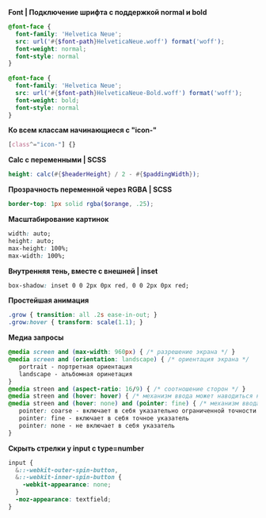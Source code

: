 **Font | Подключение шрифта с поддержкой normal и bold**
```scss
@font-face {  
  font-family: 'Helvetica Neue';  
  src: url('#{$font-path}HelveticaNeue.woff') format('woff');  
  font-weight: normal;  
  font-style: normal  
}  
  
@font-face {  
  font-family: 'Helvetica Neue';  
  src: url('#{$font-path}HelveticaNeue-Bold.woff') format('woff');  
  font-weight: bold;  
  font-style: normal  
}
```

**Ко всем классам начинающиеся с "icon-"**
```css
[class^="icon-"] {}
```

**Calc с переменными | SCSS**
```scss
height: calc(#{$headerHeight} / 2 - #{$paddingWidth});
```

**Прозрачность переменной через RGBA | SCSS**
```scss
border-top: 1px solid rgba($orange, .25);
```

**Масштабирование картинок**
```css
width: auto;
height: auto;
max-height: 100%;
max-width: 100%;
```

**Внутренняя тень, вместе с внешней | inset**
```css
box-shadow: inset 0 0 2px 0px red, 0 0 2px 0px red;
```

**Простейшая анимация**
```css
.grow { transition: all .2s ease-in-out; }
.grow:hover { transform: scale(1.1); }
```

**Медиа запросы**
```css
@media screen and (max-width: 960px) { /* разрешение экрана */ }
@media screen and (orientation: landscape) { /* ориентация экрана */
   portrait - портретная ориентация
   landscape - альбомная оринетация
}
@media streen and (aspect-ratio: 16/9) { /* соотношение сторон */ }
@media streen and (hover: hover) { /* механизм ввода может наводиться на элемент */ }
@media streen and (hover: none) and (pointer: fine) { /* механизм ввода не может наводиться на элемент */ 
   pointer: coarse - включает в себя указательно ограниченной точности
   pointer: fine - включает в себя точное указатель
   pointer: none - не включает в себя указатель
}

```
**Скрыть стрелки у input с type=number**  
```scss
input { 
  &::-webkit-outer-spin-button,  
  &::-webkit-inner-spin-button {  
    -webkit-appearance: none;  
  }  
  -moz-appearance: textfield;  
}
```

<!--stackedit_data:
eyJoaXN0b3J5IjpbNTQ3MTc5OTE2LC02NjM0ODY1MjcsLTYzND
A4MDA2MSwtNTg5MzM3NjIyLC0yMDc3MDkyNDg0LC0xMzYwOTY2
OTQ1XX0=
-->